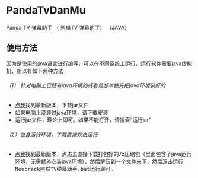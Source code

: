 # PandaTvDanMu
Panda TV  弹幕助手 （ 熊猫TV 弹幕助手） （JAVA）

## 使用方法
因为是使用的java语言进行编写，可以在不同系统上运行，运行软件需要java虚拟机，所以有如下两种方法<br/>
###### （1） 针对电脑上已经有java环境的或者是想单独先把java环境装好的
* <a href="https://github.com/Neutree/PandaTvDanMu/releases" target="_blank">点我</a>找到最新版本，下载jar文件
* 如果电脑上没装过java环境，请下载安装
* 运行jar文件，理论上即可。如果不能打开，请搜索“运行jar”

###### （2）包含运行环境，下载直接双击运行
* <a href="https://github.com/Neutree/PandaTvDanMu/releases" target="_blank">点我</a>找到最新版本，点进去直接下载打包好的7z压缩包（里面包含了java运行环境，无需额外安装java环境），然后解压到一个文件夹下，然后双击<kbd>运行Neucrack熊猫TV弹幕助手.bat</kbd>运行即可。
